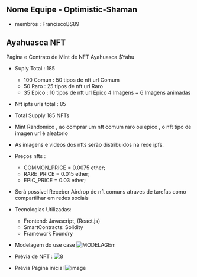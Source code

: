 ## Nome Equipe - Optimistic-Shaman
- membros : FranciscoBS89
## Ayahuasca NFT
Pagina e Contrato de Mint de  NFT Ayahuasca $Yahu
- Suply Total :  185
  - 100 Comun : 50 tipos de nft url  Comum
  - 50 Raro : 25 tipos de nft url Raro
  - 35 Epico : 10 tipos de nft url Epico   4 Imagens + 6 Imagens animadas
- Nft ipfs urls total : 85
- Total Supply 185 NFTs

- Mint Randomico , ao comprar um nft comum raro ou epico , o nft tipo de imagen url é aleatorio 
- As imagens e videos dos nfts serão distribuidos na rede  ipfs.
-  Preços nfts : 
   - COMMON_PRICE = 0.0075 ether;
   - RARE_PRICE = 0.015 ether;
   - EPIC_PRICE = 0.03 ether;
-  Será possivel Receber Airdrop de nft comuns atraves de tarefas como compartilhar em redes sociais
-  Tecnologias Utilizadas:
   - Frontend: Javascript, (React.js)
   - SmartContracts: Solidity
   - Framework Foundry

- Modelagem do use case
  ![MODELAGEm](https://github.com/FranciscoBSpadaro/Hackathon-Nearx-Optimism/assets/69543568/f3a9151b-931d-48e8-8a74-a1a7ea672c07)




- Prévia de NFT :
![8](https://github.com/FranciscoBSpadaro/Hackathon-Nearx-Optimism/assets/69543568/8eff1a52-afdf-4366-a812-d393923615d9)

- Prévia Página inicial
  ![image](https://github.com/FranciscoBSpadaro/Hackathon-Nearx-Optimism/assets/69543568/97fbc4dc-2092-4d91-a994-b62edadd0a71)

